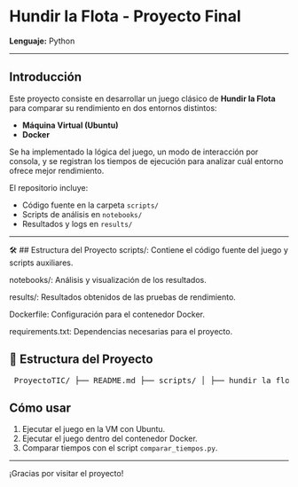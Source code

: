 # Hundir la Flota - Proyecto Final

**Lenguaje:** Python

---

## Introducción

Este proyecto consiste en desarrollar un juego clásico de **Hundir la Flota** para comparar su rendimiento en dos entornos distintos:  
- **Máquina Virtual (Ubuntu)**  
- **Docker**

Se ha implementado la lógica del juego, un modo de interacción por consola, y se registran los tiempos de ejecución para analizar cuál entorno ofrece mejor rendimiento.  

El repositorio incluye:  
- Código fuente en la carpeta `scripts/`  
- Scripts de análisis en `notebooks/`  
- Resultados y logs en `results/`  

---
🛠️ ## Estructura del Proyecto
scripts/: Contiene el código fuente del juego y scripts auxiliares.

notebooks/: Análisis y visualización de los resultados.

results/: Resultados obtenidos de las pruebas de rendimiento.

Dockerfile: Configuración para el contenedor Docker.

requirements.txt: Dependencias necesarias para el proyecto.
## 🧱 Estructura del Proyecto

<pre> ProyectoTIC/ ├── README.md ├── scripts/ │ ├── hundir_la_flota.py │ ├── comparar_tiempos.py │ ├── docker_setup.sh │ └── vm_setup.sh ├── notebooks/ │ └── analisis_benchmark.ipynb ├── results/ │ ├── benchmark_vm.csv │ ├── benchmark_docker.csv │ ├── grafica_cpu.png │ ├── grafica_ram.png │ └── grafica_tiempo.png ├── Dockerfile └── requirements.txt </pre>

## Cómo usar

1. Ejecutar el juego en la VM con Ubuntu.  
2. Ejecutar el juego dentro del contenedor Docker.  
3. Comparar tiempos con el script `comparar_tiempos.py`.  

---

¡Gracias por visitar el proyecto!
